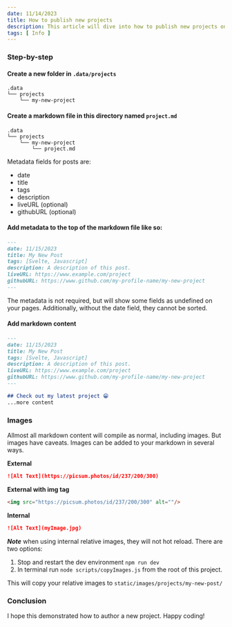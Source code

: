 ```yaml
---
date: 11/14/2023
title: How to publish new projects
description: This article will dive into how to publish new projects on this website.
tags: [ Info ]
---
```


### Step-by-step
#### Create a new folder in ```.data/projects```

```text
.data
└── projects
    └── my-new-project
```

#### Create a markdown file in this directory named ```project.md```

```text
.data
└── projects
    └── my-new-project
        └── project.md
```

Metadata fields for posts are:
* date
* title
* tags
* description
* liveURL (optional)
* githubURL (optional)

#### Add metadata to the top of the markdown file like so:

```markdown
---
date: 11/15/2023
title: My New Post
tags: [Svelte, Javascript]
description: A description of this post.
liveURL: https://www.example.com/project
githubURL: https://www.github.com/my-profile-name/my-new-project
---
```

The metadata is not required, but will show some fields as undefined on your pages. Additionally, without the date field, they cannot be sorted.

#### Add markdown content
```markdown
---
date: 11/15/2023
title: My New Post
tags: [Svelte, Javascript]
description: A description of this post.
liveURL: https://www.example.com/project
githubURL: https://www.github.com/my-profile-name/my-new-project
---

## Check out my latest project 😁
...more content
```

### Images
Allmost all markdown content will compile as normal, including images. But images have caveats. Images can be added to your markdown in several ways.

**External**
```md
![Alt Text](https://picsum.photos/id/237/200/300)
```

**External with img tag**
```html
<img src="https://picsum.photos/id/237/200/300" alt=""/>
```

**Internal**
```md
![Alt Text](myImage.jpg)
```
***Note*** when using internal relative images, they will not hot reload. There are
two options:
1. Stop and restart the dev environment ```npm run dev```
2. In terminal run ```node scripts/copyImages.js``` from the root of this project.

This will copy your relative images to ```static/images/projects/my-new-post/```

### Conclusion
I hope this demonstrated how to author a new project. Happy coding!